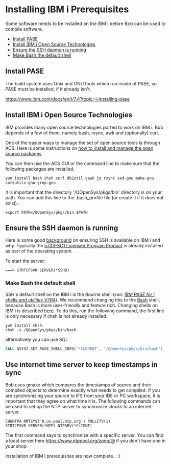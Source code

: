 # Installing IBM i Prerequisites

Some software needs to be installed on the IBM i before Bob can be used to compile software.

<!-- TOC -->

- [Install PASE](#install-pase)
- [Install IBM i Open Source Technologies](#install-ibm-i-open-source-technologies)
- [Ensure the SSH daemon is running](#ensure-the-ssh-daemon-is-running)
- [Make Bash the default shell](#make-bash-the-default-shell)

<!-- /TOC -->

## Install PASE

The build system uses Unix and GNU tools which run inside of PASE, so PASE must be installed, if it already isn't.

<https://www.ibm.com/docs/en/i/7.4?topic=i-installing-pase>

## Install IBM i Open Source Technologies

IBM provides many open source technologies ported to work on IBM i. Bob depends of a few of them, namely bash, rsync, awk and (optionally) curl.  

One of the easier ways to manage the set of open source tools is through ACS. Here is some instructions on [how to install and manage the open source packages](https://www.ibm.com/support/pages/getting-started-open-source-package-management-ibm-i-acs)

You can then use the ACS GUI or the command line to make sure that the following packages are installed.

```shell
yum install bash chsh curl db2util gawk jq rsync sed-gnu make-gnu coreutils-gnu grep-gnu
```

It is important that the directory '/QOpenSys/pkgs/bin' directory is on your path.  You can add this line to the .bash_profile file (or create it if it does not exist).

```shell
export PATH=/QOpenSys/pkgs/bin:$PATH
```

## Ensure the SSH daemon is running

Here is some good [background](https://www.seidengroup.com/2020/11/16/getting-started-with-ssh-for-ibm-i/) on ensuring SSH is available on IBM i and why.
Typically the [5733-SC1 Licensed Program Product](https://www.ibm.com/support/pages/node/1128123/) is already installed as part of the operating system.

To start the server:

```CL
===> STRTCPSVR SERVER(*SSHD)
```

### Make Bash the default shell

SSH's default shell on the IBM i is the Bourne shell (_see:_ [_IBM PASE for i shells and utilities V7R4_](https://www.ibm.com/support/knowledgecenter/en/ssw_ibm_i_74/rzalf/rzalfpase.htm)).  We recommend changing this to the [Bash](https://en.wikipedia.org/wiki/Bash_(Unix_shell)) shell, because Bash is more user-friendly and feature rich.  Changing shells on IBM i is described [here](https://ibmi-oss-docs.readthedocs.io/en/latest/troubleshooting/SETTING_BASH.html).
To do this, run the following command, the first line is only necessary if chsh is not already installed.

```shell
yum install chsh
chsh -s /QOpenSys/pkgs/bin/bash
```

alternatively you can use SQL

```SQL
CALL QSYS2.SET_PASE_SHELL_INFO('*CURRENT', '/QOpenSys/pkgs/bin/bash')
```
## Use internet time server to keep timestamps in sync
Bob uses gmake which compares the timestamps of source and their compiled objects to determine exactly what needs to get compiled.  If you are synchronizing your source to IFS from your IDE or PC workspace, it is important that they agree on what time it is.  The following commands can be used to set up the NTP server to synchronize clocks to an internet server.

```CL
CHGNTPA RMTSYS('0.us.pool.ntp.org') POLLITV(1)
STRTCPSVR SERVER(*NTP) NTPSRV(*CLIENT)
```
The first command says to synchronize with a specific server.  You can find a local server here https://www.ntppool.org/zone/@ if you don't have one in your shop.

Installation of IBM i prerequisites are now complete. :-)
